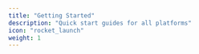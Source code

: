 ```yaml
---
title: "Getting Started"
description: "Quick start guides for all platforms"
icon: "rocket_launch"
weight: 1
---
```

